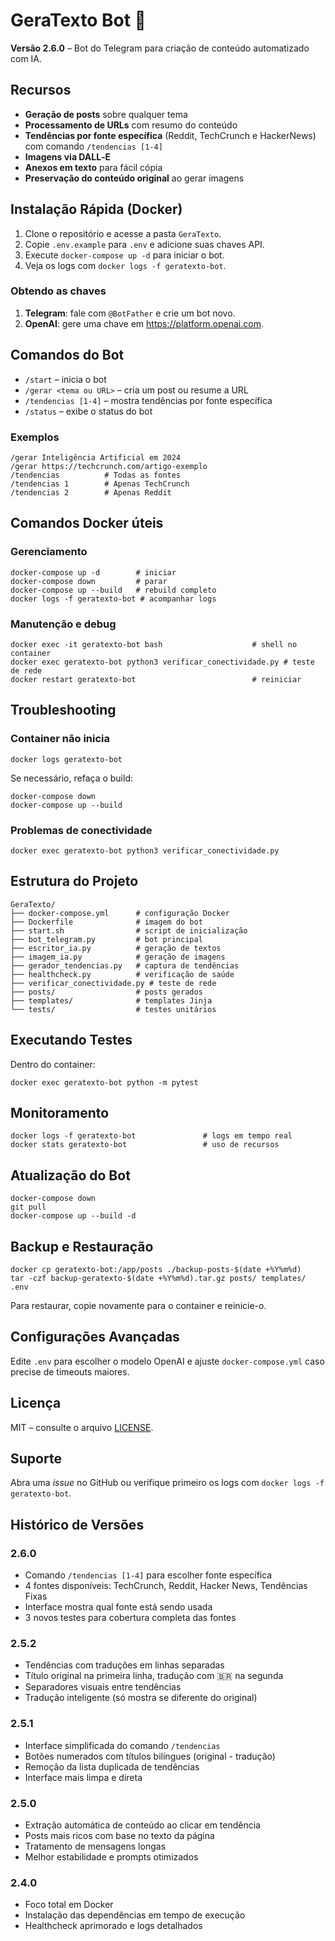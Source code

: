 # GeraTexto Bot 🤖

**Versão 2.6.0** – Bot do Telegram para criação de conteúdo automatizado com IA.

## Recursos
- **Geração de posts** sobre qualquer tema
- **Processamento de URLs** com resumo do conteúdo
- **Tendências por fonte específica** (Reddit, TechCrunch e HackerNews) com comando `/tendencias [1-4]`
- **Imagens via DALL‑E**
- **Anexos em texto** para fácil cópia
- **Preservação do conteúdo original** ao gerar imagens

## Instalação Rápida (Docker)
1. Clone o repositório e acesse a pasta `GeraTexto`.
2. Copie `.env.example` para `.env` e adicione suas chaves API.
3. Execute `docker-compose up -d` para iniciar o bot.
4. Veja os logs com `docker logs -f geratexto-bot`.

### Obtendo as chaves
1. **Telegram**: fale com `@BotFather` e crie um bot novo.
2. **OpenAI**: gere uma chave em <https://platform.openai.com>.

## Comandos do Bot
- `/start` – inicia o bot
- `/gerar <tema ou URL>` – cria um post ou resume a URL
- `/tendencias [1-4]` – mostra tendências por fonte específica
- `/status` – exibe o status do bot

### Exemplos
```
/gerar Inteligência Artificial em 2024
/gerar https://techcrunch.com/artigo-exemplo
/tendencias          # Todas as fontes
/tendencias 1        # Apenas TechCrunch
/tendencias 2        # Apenas Reddit
```

## Comandos Docker úteis
### Gerenciamento
```
docker-compose up -d        # iniciar
docker-compose down         # parar
docker-compose up --build   # rebuild completo
docker logs -f geratexto-bot # acompanhar logs
```

### Manutenção e debug
```
docker exec -it geratexto-bot bash                    # shell no container
docker exec geratexto-bot python3 verificar_conectividade.py # teste de rede
docker restart geratexto-bot                          # reiniciar
```

## Troubleshooting
### Container não inicia
```
docker logs geratexto-bot
```
Se necessário, refaça o build:
```
docker-compose down
docker-compose up --build
```

### Problemas de conectividade
```
docker exec geratexto-bot python3 verificar_conectividade.py
```

## Estrutura do Projeto
```
GeraTexto/
├── docker-compose.yml      # configuração Docker
├── Dockerfile              # imagem do bot
├── start.sh                # script de inicialização
├── bot_telegram.py         # bot principal
├── escritor_ia.py          # geração de textos
├── imagem_ia.py            # geração de imagens
├── gerador_tendencias.py   # captura de tendências
├── healthcheck.py          # verificação de saúde
├── verificar_conectividade.py # teste de rede
├── posts/                  # posts gerados
├── templates/              # templates Jinja
└── tests/                  # testes unitários
```

## Executando Testes
Dentro do container:
```
docker exec geratexto-bot python -m pytest
```

## Monitoramento
```
docker logs -f geratexto-bot               # logs em tempo real
docker stats geratexto-bot                 # uso de recursos
```

## Atualização do Bot
```
docker-compose down
git pull
docker-compose up --build -d
```

## Backup e Restauração
```
docker cp geratexto-bot:/app/posts ./backup-posts-$(date +%Y%m%d)
tar -czf backup-geratexto-$(date +%Y%m%d).tar.gz posts/ templates/ .env
```
Para restaurar, copie novamente para o container e reinicie-o.

## Configurações Avançadas
Edite `.env` para escolher o modelo OpenAI e ajuste `docker-compose.yml` caso precise de timeouts maiores.

## Licença
MIT – consulte o arquivo [LICENSE](LICENSE).

## Suporte
Abra uma *issue* no GitHub ou verifique primeiro os logs com `docker logs -f geratexto-bot`.

## Histórico de Versões
### 2.6.0
- Comando `/tendencias [1-4]` para escolher fonte específica
- 4 fontes disponíveis: TechCrunch, Reddit, Hacker News, Tendências Fixas
- Interface mostra qual fonte está sendo usada
- 3 novos testes para cobertura completa das fontes

### 2.5.2
- Tendências com traduções em linhas separadas
- Título original na primeira linha, tradução com 🇧🇷 na segunda
- Separadores visuais entre tendências
- Tradução inteligente (só mostra se diferente do original)

### 2.5.1
- Interface simplificada do comando `/tendencias`
- Botões numerados com títulos bilíngues (original - tradução)
- Remoção da lista duplicada de tendências
- Interface mais limpa e direta

### 2.5.0
- Extração automática de conteúdo ao clicar em tendência
- Posts mais ricos com base no texto da página
- Tratamento de mensagens longas
- Melhor estabilidade e prompts otimizados

### 2.4.0
- Foco total em Docker
- Instalação das dependências em tempo de execução
- Healthcheck aprimorado e logs detalhados

